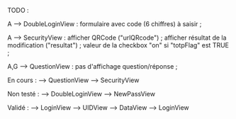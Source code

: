 TODO :

A	--> DoubleLoginView	: formulaire avec code (6 chiffres) à saisir ;

A	--> SecurityView	: afficher QRCode ("urlQRcode") ;
				  afficher résultat de la modification ("resultat") ;
				  valeur de la checkbox "on" si "totpFlag" est TRUE ;

A,G	--> QuestionView	: pas d'affichage question/réponse ;


En cours :
--> QuestionView
--> SecurityView


Non testé :
--> DoubleLoginView
--> NewPassView


Validé :
--> LoginView
--> UIDView
--> DataView
--> LoginView
